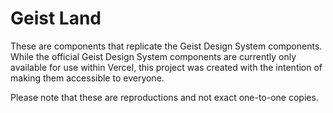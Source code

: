 # Geist Land
These are components that replicate the Geist Design System components.  
While the official Geist Design System components are currently only available for use within Vercel, this project was created with the intention of making them accessible to everyone.  
  
Please note that these are reproductions and not exact one-to-one copies.